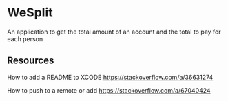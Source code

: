 # WeSplit

An application to get the total amount of an account and the total to pay for each person


## Resources

How to add a README to XCODE
https://stackoverflow.com/a/36631274


How to push to a remote or add
https://stackoverflow.com/a/67040424
